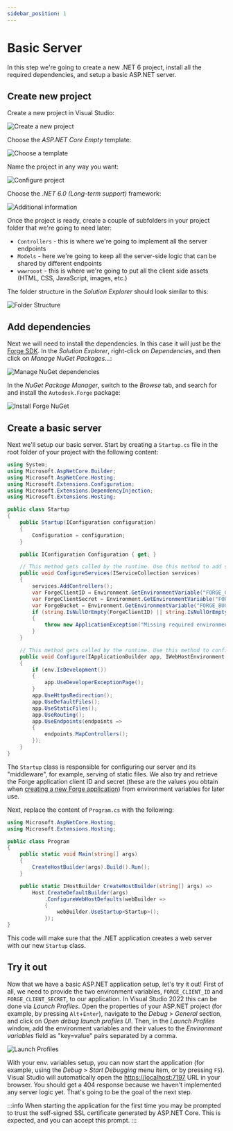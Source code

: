 ```yaml
---
sidebar_position: 1
---
```


# Basic Server

In this step we're going to create a new .NET 6 project, install all the required dependencies,
and setup a basic ASP.NET server.

## Create new project

Create a new project in Visual Studio:

![Create a new project](create-project.png)

Choose the _ASP.NET Core Empty_ template:

![Choose a template](choose-template.png)

Name the project in any way you want:

![Configure project](configure-project.png)

Choose the _.NET 6.0 (Long-term support)_ framework:

![Additional information](additional-info.png)

Once the project is ready, create a couple of subfolders in your project folder that we're going to need later:

- `Controllers` - this is where we're going to implement all the server endpoints
- `Models` - here we're going to keep all the server-side logic that can be shared by different endpoints
- `wwwrooot` - this is where we're going to put all the client side assets (HTML, CSS, JavaScript, images, etc.)

The folder structure in the _Solution Explorer_ should look similar to this:

![Folder Structure](./folder-structure.png)

## Add dependencies

Next we will need to install the dependencies. In this case it will just be the
[Forge SDK](https://www.nuget.org/packages/Autodesk.Forge). In the _Solution Explorer_,
right-click on _Dependencies_, and then click on _Manage NuGet Packages..._:

![Manage NuGet dependencies](manage-nuget.png)

In the _NuGet Package Manager_, switch to the _Browse_ tab, and search for and install
the `Autodesk.Forge` package:

![Install Forge NuGet](install-nuget.png)

## Create a basic server

Next we'll setup our basic server. Start by creating a `Startup.cs` file in the root folder
of your project with the following content:

```csharp title="Startup.cs"
using System;
using Microsoft.AspNetCore.Builder;
using Microsoft.AspNetCore.Hosting;
using Microsoft.Extensions.Configuration;
using Microsoft.Extensions.DependencyInjection;
using Microsoft.Extensions.Hosting;

public class Startup
{
    public Startup(IConfiguration configuration)
    {
        Configuration = configuration;
    }

    public IConfiguration Configuration { get; }

    // This method gets called by the runtime. Use this method to add services to the container.
    public void ConfigureServices(IServiceCollection services)
    {
        services.AddControllers();
        var ForgeClientID = Environment.GetEnvironmentVariable("FORGE_CLIENT_ID");
        var ForgeClientSecret = Environment.GetEnvironmentVariable("FORGE_CLIENT_SECRET");
        var ForgeBucket = Environment.GetEnvironmentVariable("FORGE_BUCKET"); // Optional
        if (string.IsNullOrEmpty(ForgeClientID) || string.IsNullOrEmpty(ForgeClientSecret))
        {
            throw new ApplicationException("Missing required environment variables FORGE_CLIENT_ID or FORGE_CLIENT_SECRET.");
        }
    }

    // This method gets called by the runtime. Use this method to configure the HTTP request pipeline.
    public void Configure(IApplicationBuilder app, IWebHostEnvironment env)
    {
        if (env.IsDevelopment())
        {
            app.UseDeveloperExceptionPage();
        }
        app.UseHttpsRedirection();
        app.UseDefaultFiles();
        app.UseStaticFiles();
        app.UseRouting();
        app.UseEndpoints(endpoints =>
        {
            endpoints.MapControllers();
        });
    }
}
```

The `Startup` class is responsible for configuring our server and its "middleware", for example,
serving of static files. We also try and retrieve the Forge application client ID and secret
(these are the values you obtain when [creating a new Forge application](../../../intro#create-an-app))
from environment variables for later use.

Next, replace the content of `Program.cs` with the following:

```csharp title="Program.cs"
using Microsoft.AspNetCore.Hosting;
using Microsoft.Extensions.Hosting;

public class Program
{
    public static void Main(string[] args)
    {
        CreateHostBuilder(args).Build().Run();
    }

    public static IHostBuilder CreateHostBuilder(string[] args) =>
        Host.CreateDefaultBuilder(args)
            .ConfigureWebHostDefaults(webBuilder =>
            {
                webBuilder.UseStartup<Startup>();
            });
}
```

This code will make sure that the .NET application creates a web server with our
new `Startup` class.

## Try it out

Now that we have a basic ASP.NET application setup, let's try it out! First of all, we need to provide
the two environment variables, `FORGE_CLIENT_ID` and `FORGE_CLIENT_SECRET`, to our application.
In Visual Studio 2022 this can be done via _Launch Profiles_. Open the properties of your ASP.NET project
(for example, by pressing `Alt`+`Enter`), navigate to the _Debug_ > _General_ section, and click on
_Open debug launch profiles UI_. Then, in the _Launch Profiles_ window, add the environment variables
and their values to the _Environment variables_ field as "key=value" pairs separated by a comma.

![Launch Profiles](launch-profiles.png)

With your env. variables setup, you can now start the application (for example, using
the _Debug_ > _Start Debugging_ menu item, or by pressing `F5`). Visual Studio will automatically
open the [https://localhost:7197](https://localhost:7197) URL in your browser. You should get
a 404 response because we haven't implemented any server logic yet. That's going to be the goal
of the next step.

:::info
When starting the application for the first time you may be prompted to trust the self-signed
SSL certificate generated by ASP.NET Core. This is expected, and you can accept this prompt.
:::
